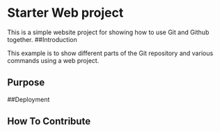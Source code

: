 # Starter Web project

This is a simple website project for showing how to use Git and Github together.
##Introduction


This example is to show different parts of the Git repository and various commands using a web project.
## Purpose

##Deployment

## How To Contribute